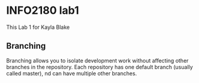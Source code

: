 # INFO2180 lab1

This Lab 1 for Kayla Blake

## Branching

Branching allows you to isolate development work without affecting other branches in the repository. Each repository has one default branch (usually called master), nd can have multiple other branches.
